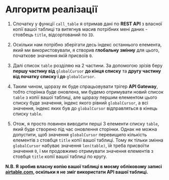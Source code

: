 # Алгоритм реалізації

1. Спочатку у функції `call_table` я отримав дані по **REST API** з власної копії вашої таблиці та витягнув масив потрібних мені даних - стовбець `title`, відсортований по `ID`.

2. Оскільки нам потрібно зберігати десь індекс останнього елемента, який ми використовували, я створив **глобальну змінну** для цього, початкове значення якій присвоїв `0`.

3. Далі список `table` розділяю на 2 частини. За допомогою зрізів беру **першу частину від** `globalCursor` **до кінця списку** та **другу частину від початку списку і до** `globalCursor`. 

4. Таким чином, щоразу як буде спрацьовувати трігер **API Gateway**, тобто сторінка буде оновлена, ми будемо отримувати новий список `table` з копії вашої таблиці, але щоразу першим елементом цього списку буде значення, індекс якого рівний `globalCursor`, а всі значення, індекс яких був до `globalCursor` відправляться в кінець списку `table`. 

5. Отож, я просто повинен виводити перші 3 елементи списку `table`, який буде створено під час оновлення сторінки. Однак не можна допустити, щоб значення `globalCursor` перевищило кількість елементів з стовбця `title` копії вашої таблиці. Тому як тільки змінна `globalCursor` набуває значення `len(table)`, їй треба присвоїти значення `0`, і ми продовжимо отримувати значення елементів з стовбця `title` копії вашої таблиці по кругу.

**N.B. Я зробив власну копію вашої таблиці в моєму обліковому записі [airtable.com](https://airtable.com/tbl0yaPn2BaJESCcz/viwVXdOyN6WN2K0V1?blocks=hide), оскільки я не зміг використати API вашої таблиці.**
